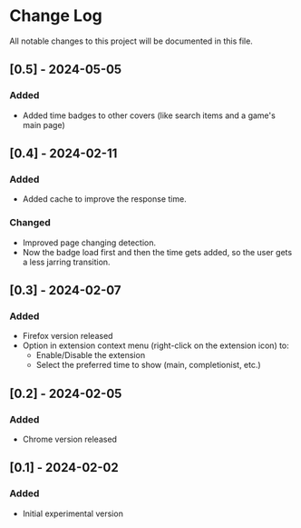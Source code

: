 
# Change Log
All notable changes to this project will be documented in this file.

## [0.5] - 2024-05-05

### Added
- Added time badges to other covers (like search items and a game's main page)

## [0.4] - 2024-02-11

### Added
- Added cache to improve the response time.
### Changed
- Improved page changing detection.
- Now the badge load first and then the time gets added, so the user gets a less jarring transition.


## [0.3] - 2024-02-07

### Added
- Firefox version released
- Option in extension context menu (right-click on the extension icon) to:
  - Enable/Disable the extension
  - Select the preferred time to show (main, completionist, etc.)


## [0.2] - 2024-02-05

### Added
- Chrome version released


## [0.1] - 2024-02-02

### Added
- Initial experimental version



